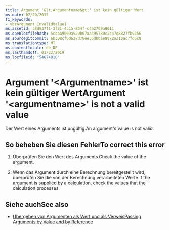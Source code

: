 ```yaml
---
title: Argument '&lt;Argumentname&gt;' ist kein gültiger Wert
ms.date: 07/20/2015
f1_keywords:
- vbrArgument_InvalidValue1
ms.assetid: 38d937f1-3f81-4c15-834f-c4a2769a0011
ms.openlocfilehash: 5ccba9009a929b07aa395780c2c47e8827fb9356
ms.sourcegitcommit: 6b308cf6d627d78ee36dbbae8972a310ac7fd6c8
ms.translationtype: MT
ms.contentlocale: de-DE
ms.lasthandoff: 01/23/2019
ms.locfileid: "54674810"
---
```

# <a name="argument-ltargumentnamegt-is-not-a-valid-value"></a><span data-ttu-id="da620-102">Argument '&lt;Argumentname&gt;' ist kein gültiger Wert</span><span class="sxs-lookup"><span data-stu-id="da620-102">Argument '&lt;argumentname&gt;' is not a valid value</span></span>
<span data-ttu-id="da620-103">Der Wert eines Arguments ist ungültig.</span><span class="sxs-lookup"><span data-stu-id="da620-103">An argument's value is not valid.</span></span>  
  
## <a name="to-correct-this-error"></a><span data-ttu-id="da620-104">So beheben Sie diesen Fehler</span><span class="sxs-lookup"><span data-stu-id="da620-104">To correct this error</span></span>  
  
1.  <span data-ttu-id="da620-105">Überprüfen Sie den Wert des Arguments.</span><span class="sxs-lookup"><span data-stu-id="da620-105">Check the value of the argument.</span></span>  
  
2.  <span data-ttu-id="da620-106">Wenn das Argument durch eine Berechnung bereitgestellt wird, überprüfen Sie die von der Berechnung verarbeiteten Werte.</span><span class="sxs-lookup"><span data-stu-id="da620-106">If the argument is supplied by a calculation, check the values that the calculation processes.</span></span>  
  
## <a name="see-also"></a><span data-ttu-id="da620-107">Siehe auch</span><span class="sxs-lookup"><span data-stu-id="da620-107">See also</span></span>
- [<span data-ttu-id="da620-108">Übergeben von Argumenten als Wert und als Verweis</span><span class="sxs-lookup"><span data-stu-id="da620-108">Passing Arguments by Value and by Reference</span></span>](../../visual-basic/programming-guide/language-features/procedures/passing-arguments-by-value-and-by-reference.md)

